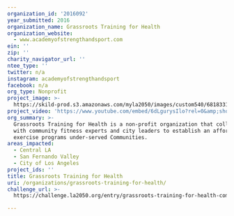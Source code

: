 ```yaml
---
organization_id: '2016092'
year_submitted: 2016
organization_name: Grassroots Training for Health
organization_website:
  - www.academyofstrengthandsport.com
ein: ''
zip: ''
charity_navigator_url: ''
ntee_type: ''
twitter: n/a
instagram: academyofstrengthandsport
facebook: n/a
org_type: Nonprofit
project_image: >-
  https://skild-prod.s3.amazonaws.com/myla2050/images/custom540/6818331265741-team90.jpg
project_video: 'https://www.youtube.com/embed/6dLgurysIlo?rel=0&amp;showinfo=0'
org_summary: >-
  Grassroots Training for Health is a non-profit organization that collaborates
  with community fitness experts and city leaders to establish an affordable
  exercise programs under-served Communities.
areas_impacted:
  - Central LA
  - San Fernando Valley
  - City of Los Angeles
project_ids: ''
title: Grassroots Training for Health
uri: /organizations/grassroots-training-for-health/
challenge_url: >-
  https://challenge.la2050.org/entry/grassroots-training-for-health-combating-obesity-one-community-at-a-time

---
```

